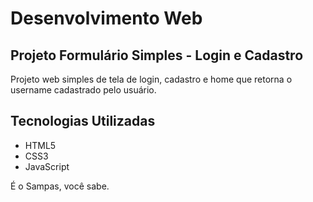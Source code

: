 # Desenvolvimento Web
## Projeto Formulário Simples - Login e Cadastro

Projeto web simples de tela de login, cadastro e home que retorna o username cadastrado pelo usuário.

## Tecnologias Utilizadas

- HTML5
- CSS3
- JavaScript

É o Sampas, você sabe.